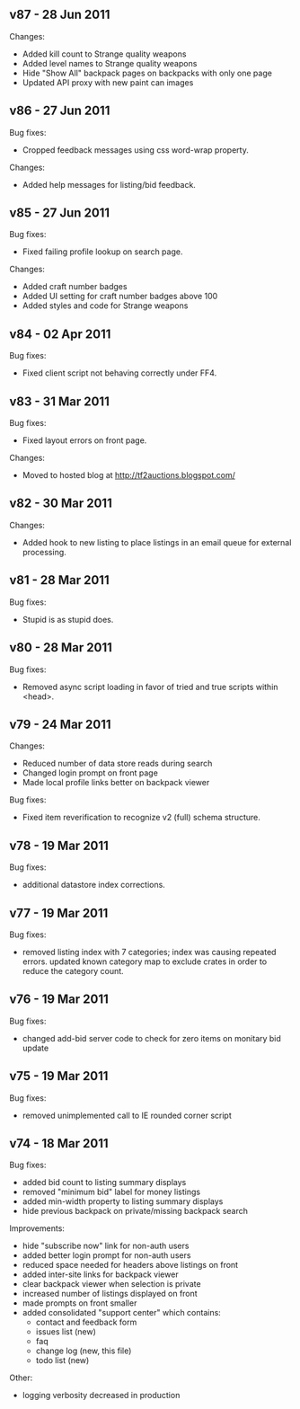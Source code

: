 v87 - 28 Jun 2011
-----------------

Changes:

  * Added kill count to Strange quality weapons
  * Added level names to Strange quality weapons
  * Hide "Show All" backpack pages on backpacks with only one page
  * Updated API proxy with new paint can images


v86 - 27 Jun 2011
-----------------

Bug fixes:

  * Cropped feedback messages using css word-wrap property.

Changes:

  * Added help messages for listing/bid feedback.


v85 - 27 Jun 2011
-----------------

Bug fixes:

  * Fixed failing profile lookup on search page.

Changes:

  * Added craft number badges
  * Added UI setting for craft number badges above 100
  * Added styles and code for Strange weapons

v84 - 02 Apr 2011
-----------------

Bug fixes:

  * Fixed client script not behaving correctly under FF4.


v83 - 31 Mar 2011
-----------------

Bug fixes:

  * Fixed layout errors on front page.

Changes:

  * Moved to hosted blog at http://tf2auctions.blogspot.com/


v82 - 30 Mar 2011
-----------------

Changes:

  * Added hook to new listing to place listings in an email queue for
    external processing.


v81 - 28 Mar 2011
-----------------

Bug fixes:

  * Stupid is as stupid does.


v80 - 28 Mar 2011
-----------------

Bug fixes:

  * Removed async script loading in favor of tried and true scripts
    within &lt;head&gt;.



v79 - 24 Mar 2011
-----------------

Changes:

  * Reduced number of data store reads during search
  * Changed login prompt on front page
  * Made local profile links better on backpack viewer

Bug fixes:

  * Fixed item reverification to recognize v2 (full) schema structure.


v78 - 19 Mar 2011
-----------------

Bug fixes:

  * additional datastore index corrections.


v77 - 19 Mar 2011
-----------------

Bug fixes:

  * removed listing index with 7 categories; index was causing
    repeated errors.  updated known category map to exclude crates in
    order to reduce the category count.

v76 - 19 Mar 2011
-----------------

Bug fixes:

  * changed add-bid server code to check for zero items on monitary
    bid update


v75 - 19 Mar 2011
-----------------

Bug fixes:

  * removed unimplemented call to IE rounded corner script


v74 - 18 Mar 2011
-----------------

Bug fixes:

  * added bid count to listing summary displays
  * removed "minimum bid" label for money listings
  * added min-width property to listing summary displays
  * hide previous backpack on private/missing backpack search


Improvements:

  * hide "subscribe now" link for non-auth users
  * added better login prompt for non-auth users
  * reduced space needed for headers above listings on front
  * added inter-site links for backpack viewer
  * clear backpack viewer when selection is private
  * increased number of listings displayed on front
  * made prompts on front smaller
  * added consolidated "support center" which contains:
    * contact and feedback form
    * issues list (new)
    * faq
    * change log (new, this file)
    * todo list (new)


Other:

  * logging verbosity decreased in production

